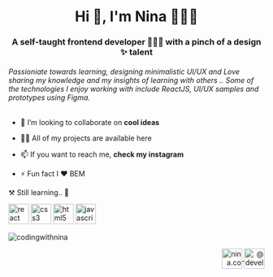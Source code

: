 <h1 align="center">Hi 👋, I'm Nina 👩🏻‍💻</h1>
<h3 align="center">A self-taught frontend developer 🧙🏻‍♂️ with a pinch of a design ✨ talent</h3>

<h6> Passioniate towards learning, designing minimalistic UI/UX and Love sharing my knowledge and my insights of learning with others .. Some of the technologies I enjoy working with include  ReactJS,  UI/UX samples and prototypes using Figma. </h6>


- 👯 I’m looking to collaborate on **cool ideas**

- 👨‍💻 All of my projects are available here

- 📫 If you want to reach me, **check my instagram**

- ⚡ Fun fact I :heart: BEM

:hammer_and_pick: 
Still learning..
:construction:

<p align="left">
  <img src="https://konpa.github.io/devicon/devicon.git/icons/react/react-original-wordmark.svg" alt="react" width="40" height="40"/> 
  <img src="https://konpa.github.io/devicon/devicon.git/icons/css3/css3-original-wordmark.svg" alt="css3" width="40" height="40"/> 
  <img src="https://konpa.github.io/devicon/devicon.git/icons/html5/html5-original-wordmark.svg" alt="html5" width="40" height="40"/> 
  <img src="https://konpa.github.io/devicon/devicon.git/icons/javascript/javascript-original.svg" alt="javascript" width="40" height="40"/>
</p> 
<p align="left"> <img src="https://komarev.com/ghpvc/?username=codingwithnina" alt="codingwithnina" /> </p>
<p align="right">
<a href="https://instagram.com/nina.codes" target="blank">
  <img align="center" src="https://cdn.jsdelivr.net/npm/simple-icons@3.0.1/icons/instagram.svg" alt="nina.codes" height="40" width="40" />
</a>
<a href="https://medium.com/@developer.journeys" target="blank">
  <img align="center" src="https://cdn.jsdelivr.net/npm/simple-icons@3.0.1/icons/medium.svg" alt="@developer.journeys" height="40" width="40" />
</a>
</p>



